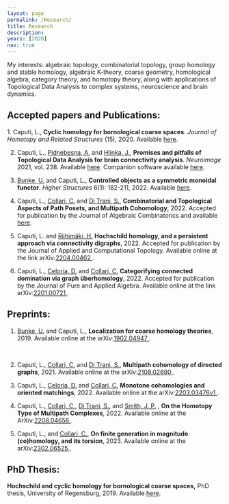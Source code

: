 ```yaml
---
layout: page
permalink: /Research/
title: Research
description: 
years: [2020]
nav: true
---
```


My interests: algebraic topology, combinatorial topology, group homology and stable homology, algebraic K-theory, coarse geometry, homological algebra, category theory,
and homotopy theory, along with applications of Topological Data Analysis to complex systems, neuroscience and brain dynamics.

<p class=bold><h2>Accepted papers and Publications:</h2></p>
1. Caputi, L., <b>Cyclic homology for bornological coarse spaces</b>. <i>Journal of Homotopy and Related Structures</i> (15), 2020. 
Available  <a  href='https://doi.org/10.1007/s40062-020-00263-3'> here<a/>.

2. Caputi, L., <a href="http://cobra.cs.cas.cz/wiki/pmwiki.php/Main/AnnaPidnebesna"> Pidnebesna, A.</a> and 
<a href="https://uivty.cs.cas.cz/~hlinka/"> Hlinka, J.</a>, 
<b>Promises and pitfalls of Topological Data Analysis for brain connectivity analysis</b>. <i>Neuroimage</i> 2021, vol. 238. 
Available  <a  href='https://doi.org/10.1016/j.neuroimage.2021.118245'> here<a/>. 
Companion software available  <a  href='https://github.com/cobragroup/TDA_brain_connectivity'> here<a/>.

3. <a href="http://www.uni-regensburg.de/Fakultaeten/nat_Fak_I/Bunke/index.html"> Bunke, U.</a> and Caputi, L., 
<b>Controlled objects as a symmetric monoidal functor</b>. <i>Higher Structures</i> 6(1): 182-211, 2022. 
Available <a  href='https://higher-structures.math.cas.cz/api/files/issues/Vol6Iss1/BunkeCaputi'> here<a/>.

4. Caputi, L., <a href="https://sites.google.com/view/carlocollari/home"> Collari, C.</a> and 
<a href="https://sites.google.com/view/sabino-di-trani-web-page/home-page"> Di Trani, S.</a>, 
<b>Combinatorial and Topological Aspects of Path Posets, and Multipath Cohomology</b>, 2022. 
Accepted for publication by the Journal of Algebraic Combinatorics and available
 <a  href='https://link.springer.com/article/10.1007/s10801-022-01180-9'> here<a/>.

5. Caputi, L. and <a href="https://www.kth.se/profile/henrir?l=en"> Riihimäki, H.</a> 
<b>Hochschild homology, and a persistent approach via connectivity digraphs</b>, 2022. Accepted for publication by the Journal of Applied and Computational
Topology. Available online at the link arXiv:<a href="https://arxiv.org/abs/2204.00462">2204.00462 </a>.

6. Caputi, L., <a href="https://sites.google.com/view/danieleceloria/"> Celoria, D.</a> and 
<a href="https://sites.google.com/view/carlocollari/home"> Collari, C.</a> 
<b>Categorifying connected domination via graph überhomology</b>, 2022. Accepted for publication by the Journal of Pure and Applied Algebra. 
Available online at the link arXiv:<a href="https://arxiv.org/abs/2201.00721">2201.00721 </a>.


<p class=naka><h2>Preprints:</h2></p>

1. <a href="http://www.uni-regensburg.de/Fakultaeten/nat_Fak_I/Bunke/index.html"> Bunke, U.</a> and Caputi, L.,
 <b>Localization for coarse homology theories</b>, 2019. Available online at the arXiv:<a href="https://arxiv.org/abs/1902.04947">1902.04947 </a>.
<br>

2. Caputi, L., <a href="https://sites.google.com/view/carlocollari/home"> Collari, C.</a> and <a href="https://sites.google.com/view/sabino-di-trani-web-page/home-page"> Di Trani, S.</a>, <b>Multipath cohomology of directed graphs</b>, 2021. Available online at the arXiv:<a href="https://arxiv.org/abs/2108.02690">2108.02690 </a>.


3. Caputi, L., <a href="https://sites.google.com/view/danieleceloria/"> Celoria, D.</a> and <a href="https://sites.google.com/view/carlocollari/home"> Collari, C.</a> <b>Monotone cohomologies and oriented matchings</b>, 2022. Available online at the arXiv:<a href="https://arxiv.org/abs/2203.03476v1">2203.03476v1 </a>.


4. Caputi, L., <a href="https://sites.google.com/view/carlocollari/home"> Collari, C.</a>, 
<a href="https://sites.google.com/view/sabino-di-trani-web-page/home-page"> Di Trani, S.</a>, and
<a href="https://jasonpsmith.github.io/"> Smith, J. P.</a>
, <b>On the Homotopy Type of Multipath Complexes</b>, 2022. Available online at the 
ArXiv:<a href="https://arxiv.org/abs/2208.04656">2208.04656 </a>.

5. Caputi, L., and <a href="https://sites.google.com/view/carlocollari/home"> Collari, C.</a>, 
<b>On finite generation in magnitude (co)homology, and its torsion</b>, 2023. Available online at the arXiv:<a href="https://arxiv.org/abs/2302.06525">2302.06525 </a>.



<p class=bold><h2>PhD Thesis:</h2></p>
<b> Hochschild and cyclic homology for bornological coarse spaces,</b> PhD thesis, University of Regensburg, 2019. Available <a href="https://epub.uni-regensburg.de/40219/"> here</a>.

